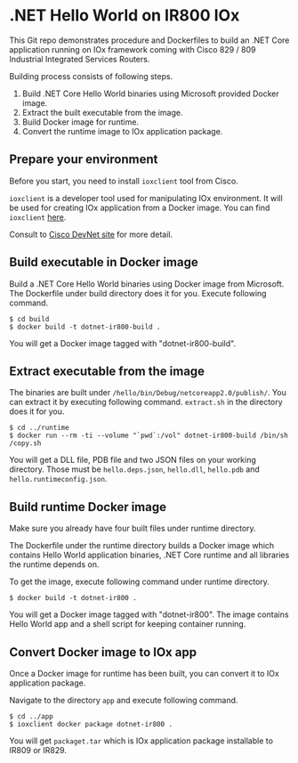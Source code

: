 # .NET Hello World on IR800 IOx

This Git repo demonstrates procedure and Dockerfiles to build an .NET Core
application running on IOx framework coming with
Cisco 829 / 809 Industrial Integrated Services Routers.

Building process consists of following steps.

1. Build .NET Core Hello World binaries using Microsoft provided Docker image.
1. Extract the built executable from the image.
1. Build Docker image for runtime.
1. Convert the runtime image to IOx application package.

## Prepare your environment

Before you start, you need to install `ioxclient` tool from Cisco.

`ioxclient` is a developer tool used for manipulating IOx environment.
It will be used for creating IOx application from a Docker image.
You can find `ioxclient` [here](https://developer.cisco.com/docs/iox/#downloads).

Consult to [Cisco DevNet site](https://developer.cisco.com/docs/iox/#what-is-ioxclient) for more detail.

## Build executable in Docker image

Build a .NET Core Hello World binaries using Docker image from Microsoft.
The Dockerfile under build directory does it for you.
Execute following command.

```shell-session
$ cd build
$ docker build -t dotnet-ir800-build .
```

You will get a Docker image tagged with "dotnet-ir800-build".

## Extract executable from the image

The binaries are built under `/hello/bin/Debug/netcoreapp2.0/publish/`.
You can extract it by executing following command.
`extract.sh` in the directory does it for you.

```shell-session
$ cd ../runtime
$ docker run --rm -ti --volume "`pwd`:/vol" dotnet-ir800-build /bin/sh /copy.sh
```

You will get a DLL file, PDB file and two JSON files on your working directory.
Those must be `hello.deps.json`, `hello.dll`, `hello.pdb`
and `hello.runtimeconfig.json`.

## Build runtime Docker image

Make sure you already have four built files under runtime directory.

The Dockerfile under the runtime directory builds a Docker image which
contains Hello World application binaries, .NET Core runtime and
all libraries the runtime depends on.

To get the image, execute following command under runtime directory.

```shell-session
$ docker build -t dotnet-ir800 .
```

You will get a Docker image tagged with "dotnet-ir800".
The image contains Hello World app and a shell script for keeping
container running.

## Convert Docker image to IOx app

Once a Docker image for runtime has been built, you can convert it to
IOx application package.

Navigate to the directory `app` and execute following command.

```shell-session
$ cd ../app
$ ioxclient docker package dotnet-ir800 .
```

You will get `packaget.tar` which is IOx application package installable to IR809 or IR829.
